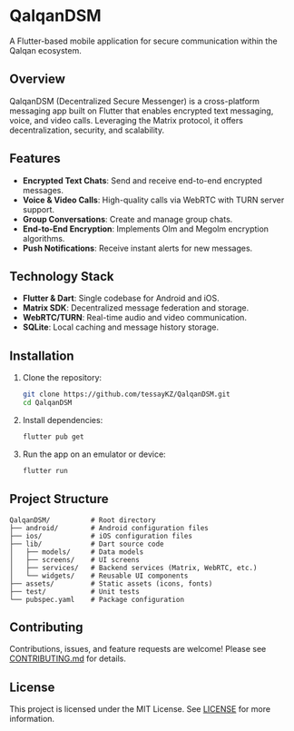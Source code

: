 # QalqanDSM

A Flutter-based mobile application for secure communication within the Qalqan ecosystem.

## Overview

QalqanDSM (Decentralized Secure Messenger) is a cross-platform messaging app built on Flutter that enables encrypted text messaging, voice, and video calls. Leveraging the Matrix protocol, it offers decentralization, security, and scalability.

## Features

* **Encrypted Text Chats**: Send and receive end-to-end encrypted messages.
* **Voice & Video Calls**: High-quality calls via WebRTC with TURN server support.
* **Group Conversations**: Create and manage group chats.
* **End-to-End Encryption**: Implements Olm and Megolm encryption algorithms.
* **Push Notifications**: Receive instant alerts for new messages.

## Technology Stack

* **Flutter & Dart**: Single codebase for Android and iOS.
* **Matrix SDK**: Decentralized message federation and storage.
* **WebRTC/TURN**: Real-time audio and video communication.
* **SQLite**: Local caching and message history storage.

## Installation

1. Clone the repository:

   ```bash
   git clone https://github.com/tessayKZ/QalqanDSM.git
   cd QalqanDSM
   ```
2. Install dependencies:

   ```bash
   flutter pub get
   ```
3. Run the app on an emulator or device:

   ```bash
   flutter run
   ```

## Project Structure

```
QalqanDSM/          # Root directory
├── android/        # Android configuration files
├── ios/            # iOS configuration files
├── lib/            # Dart source code
│   ├── models/     # Data models
│   ├── screens/    # UI screens
│   ├── services/   # Backend services (Matrix, WebRTC, etc.)
│   └── widgets/    # Reusable UI components
├── assets/         # Static assets (icons, fonts)
├── test/           # Unit tests
└── pubspec.yaml    # Package configuration
```

## Contributing

Contributions, issues, and feature requests are welcome! Please see [CONTRIBUTING.md](CONTRIBUTING.md) for details.

## License

This project is licensed under the MIT License. See [LICENSE](LICENSE) for more information.
